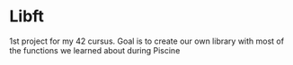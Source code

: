 # Libft
1st project for my 42 cursus.
Goal is to create our own library with most of the functions we learned about during Piscine
